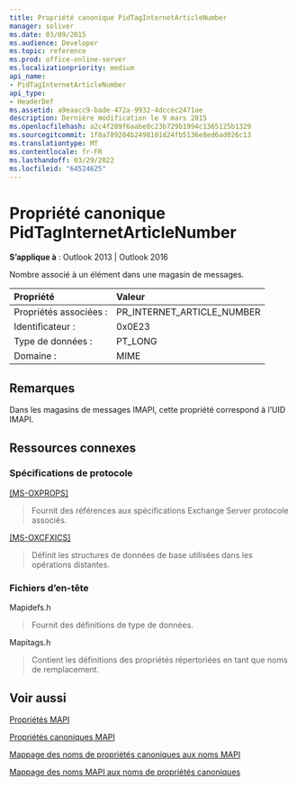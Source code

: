 ```yaml
---
title: Propriété canonique PidTagInternetArticleNumber
manager: soliver
ms.date: 03/09/2015
ms.audience: Developer
ms.topic: reference
ms.prod: office-online-server
ms.localizationpriority: medium
api_name:
- PidTagInternetArticleNumber
api_type:
- HeaderDef
ms.assetid: a9eaacc9-bade-472a-9932-4dccec2471ae
description: Dernière modification le 9 mars 2015
ms.openlocfilehash: a2c4f289f6aabe8c23b729b1994c1365125b1329
ms.sourcegitcommit: 1f8a789204b2498101d24fb5136e8ed6ad026c13
ms.translationtype: MT
ms.contentlocale: fr-FR
ms.lasthandoff: 03/29/2022
ms.locfileid: "64524625"
---
```

# <a name="pidtaginternetarticlenumber-canonical-property"></a>Propriété canonique PidTagInternetArticleNumber

  
  
**S’applique à** : Outlook 2013 | Outlook 2016 
  
Nombre associé à un élément dans une magasin de messages.
  
|Propriété|Valeur|
|:-----|:-----|
|Propriétés associées :  <br/> |PR_INTERNET_ARTICLE_NUMBER  <br/> |
|Identificateur :  <br/> |0x0E23  <br/> |
|Type de données :  <br/> |PT_LONG  <br/> |
|Domaine :  <br/> |MIME  <br/> |
   
## <a name="remarks"></a>Remarques

Dans les magasins de messages IMAPI, cette propriété correspond à l’UID IMAPI.
  
## <a name="related-resources"></a>Ressources connexes

### <a name="protocol-specifications"></a>Spécifications de protocole

[[MS-OXPROPS]](https://msdn.microsoft.com/library/f6ab1613-aefe-447d-a49c-18217230b148%28Office.15%29.aspx)
  
> Fournit des références aux spécifications Exchange Server protocole associés.
    
[[MS-OXCFXICS]](https://msdn.microsoft.com/library/b9752f3d-d50d-44b8-9e6b-608a117c8532%28Office.15%29.aspx)
  
> Définit les structures de données de base utilisées dans les opérations distantes.
    
### <a name="header-files"></a>Fichiers d’en-tête

Mapidefs.h
  
> Fournit des définitions de type de données.
    
Mapitags.h
  
> Contient les définitions des propriétés répertoriées en tant que noms de remplacement.
    
## <a name="see-also"></a>Voir aussi



[Propriétés MAPI](mapi-properties.md)
  
[Propriétés canoniques MAPI](mapi-canonical-properties.md)
  
[Mappage des noms de propriétés canoniques aux noms MAPI](mapping-canonical-property-names-to-mapi-names.md)
  
[Mappage des noms MAPI aux noms de propriétés canoniques](mapping-mapi-names-to-canonical-property-names.md)

